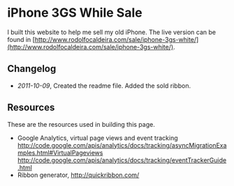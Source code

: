 # iPhone 3GS While Sale

I built this website to help me sell my old iPhone. The live version can be found in [http://www.rodolfocaldeira.com/sale/iphone-3gs-white/](http://www.rodolfocaldeira.com/sale/iphone-3gs-white/).

## Changelog 

- *2011-10-09*, 
    Created the readme file.
    Added the sold ribbon.

## Resources

These are the resources used in building this page.

- Google Analytics, virtual page views and event tracking
    http://code.google.com/apis/analytics/docs/tracking/asyncMigrationExamples.html#VirtualPageviews
    http://code.google.com/apis/analytics/docs/tracking/eventTrackerGuide.html
- Ribbon generator, http://quickribbon.com/